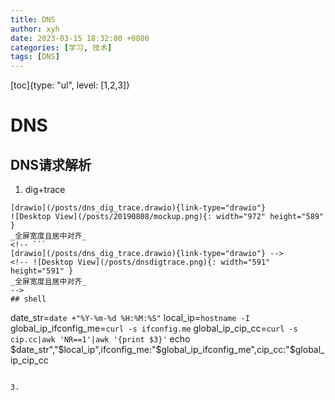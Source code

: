 ```yaml
---
title: DNS
author: xyh
date: 2023-03-15 18:32:00 +0800
categories: [学习, 技术]
tags: [DNS]
---
```


[toc]{type: "ul", level: [1,2,3]}

# DNS
## DNS请求解析 
1. dig+trace
```
[drawio](/posts/dns_dig_trace.drawio){link-type="drawio"}
![Desktop View](/posts/20190808/mockup.png){: width="972" height="589" }
_全屏宽度且居中对齐_
<!-- ```
[drawio](/posts/dns_dig_trace.drawio){link-type="drawio"} -->
<!-- ![Desktop View](/posts/dnsdigtrace.png){: width="591" height="591" }
_全屏宽度且居中对齐_
-->
## shell
```
date_str=`date +"%Y-%m-%d %H:%M:%S"`
local_ip=`hostname -I`
global_ip_ifconfig_me=`curl -s ifconfig.me`
global_ip_cip_cc=`curl -s cip.cc|awk 'NR==1'|awk '{print $3}'`
echo $date_str","$local_ip",ifconfig_me:"$global_ip_ifconfig_me",cip_cc:"$global_ip_cip_cc
```

3. 
